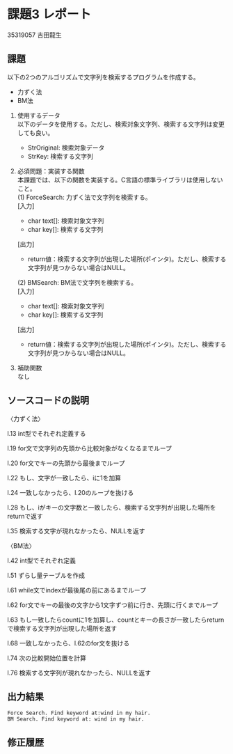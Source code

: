 # 課題3 レポート
35319057 吉田龍生


## 課題  

以下の2つのアルゴリズムで文字列を検索するプログラムを作成する。  
- 力ずく法
- BM法

1. 使用するデータ  
以下のデータを使用する。ただし、検索対象文字列、検索する文字列は変更しても良い。  
    - StrOriginal: 検索対象データ
    - StrKey: 検索する文字列

2. 必須問題：実装する関数  
本課題では、以下の関数を実装する。C言語の標準ライブラリは使用しないこと。  
    (1) ForceSearch: 力ずく法で文字列を検索する。  
    [入力]  
    - char text[]: 検索対象文字列  
    - char key[]: 検索する文字列  

    [出力]  
    - return値：検索する文字列が出現した場所(ポインタ)。ただし、検索する文字列が見つからない場合はNULL。  

    (2) BMSearch: BM法で文字列を検索する。  
    [入力]  
    - char text[]: 検索対象文字列  
    - char key[]: 検索する文字列  
 
    [出力]  
    - return値：検索する文字列が出現した場所(ポインタ)。ただし、検索する文字列が見つからない場合はNULL。  

3. 補助関数  
なし

## ソースコードの説明

〈力ずく法〉

l.13 int型でそれぞれ定義する

l.19 for文で文字列の先頭から比較対象がなくなるまでループ

l.20 for文でキーの先頭から最後までループ

l.22 もし、文字が一致したら、iに1を加算

l.24 一致しなかったら、l.20のループを抜ける

l.28 もし、iがキーの文字数と一致したら、検索する文字列が出現した場所をreturnで返す

l.35 検索する文字が現れなかったら、NULLを返す

〈BM法〉

l.42 int型でそれぞれ定義

l.51 ずらし量テーブルを作成

l.61 while文でindexが最後尾の前にあるまでループ

l.62 for文でキーの最後の文字から1文字ずつ前に行き、先頭に行くまでループ

l.63 もし一致したらcountに1を加算し、countとキーの長さが一致したらreturnで検索する文字列が出現した場所を返す

l.68 一致しなかったら、l.62のfor文を抜ける

l.74 次の比較開始位置を計算

l.76 検索する文字列が現れなかったら、NULLを返す


## 出力結果

```
Force Search. Find keyword at:wind in my hair.
BM Search. Find keyword at: wind in my hair.
```

## 修正履歴

